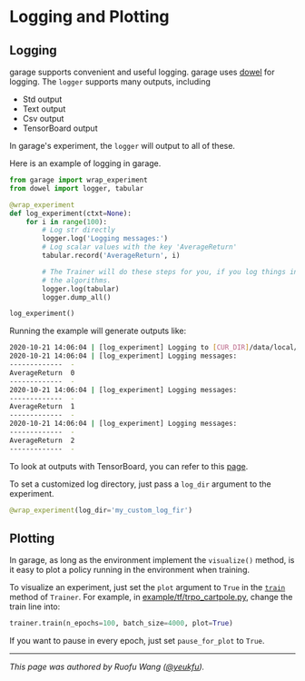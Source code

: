 # Logging and Plotting

## Logging

garage supports convenient and useful logging. garage uses [dowel](https://github.com/rlworkgroup/dowel)
for logging. The `logger` supports many outputs, including

- Std output
- Text output
- Csv output
- TensorBoard output

In garage's experiment, the `logger` will output to all of these.

Here is an example of logging in garage.

```py
from garage import wrap_experiment
from dowel import logger, tabular

@wrap_experiment
def log_experiment(ctxt=None):
    for i in range(100):
        # Log str directly
        logger.log('Logging messages:')
        # Log scalar values with the key 'AverageReturn'
        tabular.record('AverageReturn', i)

        # The Trainer will do these steps for you, if you log things in
        # the algorithms.
        logger.log(tabular)
        logger.dump_all()

log_experiment()
```

Running the example will generate outputs like:

```sh
2020-10-21 14:06:04 | [log_experiment] Logging to [CUR_DIR]/data/local/experiment/log_experiment
2020-10-21 14:06:04 | [log_experiment] Logging messages:
-------------  -
AverageReturn  0
-------------  -
2020-10-21 14:06:04 | [log_experiment] Logging messages:
-------------  -
AverageReturn  1
-------------  -
2020-10-21 14:06:04 | [log_experiment] Logging messages:
-------------  -
AverageReturn  2
-------------  -
```

To look at outputs with TensorBoard, you can refer to this [page](monitor_experiments_with_tensorboard).

To set a customized log directory, just pass a `log_dir` argument to the
experiment.

```py
@wrap_experiment(log_dir='my_custom_log_fir')
```

## Plotting

In garage, as long as the environment implement the `visualize()` method, is
it easy to plot a policy running in the environment when training.

To visualize an experiment, just set the `plot` argument to `True` in the
[`train`](../_autoapi/garage/index.html#garage.Trainer.train) method of
`Trainer`. For example, in [example/tf/trpo_cartpole.py](https://github.com/rlworkgroup/garage/blob/master/examples/tf/trpo_cartpole.py),
change the train line into:

```py
trainer.train(n_epochs=100, batch_size=4000, plot=True)
```

If you want to pause in every epoch, just set `pause_for_plot` to `True`.

----

*This page was authored by Ruofu Wang ([@yeukfu](https://github.com/yeukfu)).*

